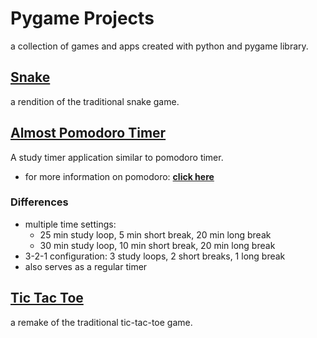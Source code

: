 # Pygame Projects
a collection of games and apps created with python and pygame library.


## [Snake](https://github.com/pekkalacd/pygame-projects/blob/master/pygame%20snake.py)
a rendition of the traditional snake game.

## [Almost Pomodoro Timer](https://github.com/pekkalacd/pygame-projects/blob/master/almost_pomodoro%20timer.py)
A study timer application similar to pomodoro timer.
- for more information on pomodoro: [**click here**](https://francescocirillo.com/pages/pomodoro-technique)
### Differences
  - multiple time settings:
    - 25 min study loop, 5 min short break, 20 min long break
    - 30 min study loop, 10 min short break, 20 min long break
  - 3-2-1 configuration: 3 study loops, 2 short breaks, 1 long break
  - also serves as a regular timer

## [Tic Tac Toe](https://github.com/pekkalacd/pygame-projects/blob/master/tic%20tac%20toe%20gui.py)
a remake of the traditional tic-tac-toe game. 


